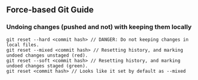 ## Force-based Git Guide

### Undoing changes (pushed and not) with keeping them locally
```shell
git reset --hard <commit hash> // DANGER: Do not keeping changes in local files.
git reset --mixed <commit hash> // Resetting history, and marking undoed changes unstaged (red).
git reset --soft <commit hash> // Resetting history, and marking undoed changes staged (green).
git reset <commit hash> // Looks like it set by default as --mixed
```
